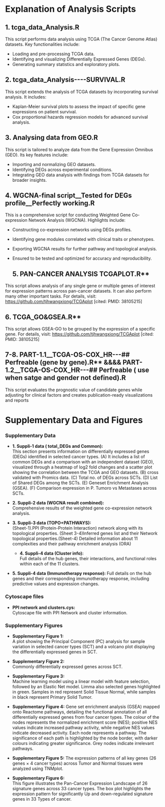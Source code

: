 # Explanation of Analysis Scripts

## 1. **tcga_data_Analysis.R**
This script performs data analysis using TCGA (The Cancer Genome Atlas) datasets. Key functionalities include:  
- Loading and pre-processing TCGA data.  
- Identifying and visualizing Differentially Expressed Genes (DEGs).  
- Generating summary statistics and exploratory plots.  

## 2. **tcga_data_Analysis----SURVIVAL.R**
This script extends the analysis of TCGA datasets by incorporating survival analysis. It includes:  
- Kaplan-Meier survival plots to assess the impact of specific gene expressions on patient survival.  
- Cox proportional hazards regression models for advanced survival analysis.  

## 3. **Analysing data from GEO.R**
This script is tailored to analyze data from the Gene Expression Omnibus (GEO). Its key features include:  
- Importing and normalizing GEO datasets.  
- Identifying DEGs across experimental conditions.  
- Integrating GEO data analysis with findings from TCGA datasets for broader insights.  

## 4. **WGCNA-final script__Tested for DEGs profile__Perfectly working.R**
This is a comprehensive script for conducting Weighted Gene Co-expression Network Analysis (WGCNA). Highlights include:  
- Constructing co-expression networks using DEGs profiles.  
- Identifying gene modules correlated with clinical traits or phenotypes.  
- Exporting WGCNA results for further pathway and topological analysis.  
- Ensured to be tested and optimized for accuracy and reproducibility.

  ## 5. PAN-CANCER ANALYSIS TCGAPLOT.R**
 This script allows analysis of any single gene or multiple genes of interest for expression patterns across pan-cancer datasets. It can also perform many other important tasks. For details, visit: https://github.com/tjhwangxiong/TCGAplot
 [cited: PMID: 38105215]

  ## 6. TCGA_GO&GSEA.R**
 This script allows GSEA-GO to be grouped by the expression of a specific gene. For details, visit: https://github.com/tjhwangxiong/TCGAplot
 [cited: PMID: 38105215]

  ## 7-8. PART-1.1__TCGA-OS-COX_HR---## Perfreable (gene by gene).R** &&&& PART-1.2__TCGA-OS-COX_HR---## Perfreable ( use when satge and gender not defined).R
 This script evaluates the prognostic value of candidate genes while adjusting for clinical factors and creates publication-ready visualizations and reports
 
# Supplementary Data and Figures

### Supplementary Data
- **1. Suppli-1 data ( total_DEGs and Common):**  
  This section presents information on differentially expressed genes (DEGs) identified in selected cancer types. (A) It includes a list of common DEGs and a comparison with an independent dataset (GEO), visualized through a heatmap of log2 fold changes and a scatter plot showing the correlation between the TCGA and GEO datasets. (B) cross validated with Promics data. (C) Total no. of DEGs across SCTs. (D) List of Shared DEGs among the SCTs. (E) Geneset Enrichment Analysis (GSEA). (F) Comparison expression in P. Tumoro vs Metastases across SCTs.
  
- **2. Suppli-2 data (WGCNA result combined):**  
  Comprehensive results of the weighted gene co-expression network analysis.

- **3. Suppli-3 data (TOPO+PATHWAYS):**  
  (Sheet-1).PPI (Protein-Protein Interaction) network along with its topological properties. (Sheet 3-4)Inferred genes list and their Network topological properties.(Sheet-4) Detailed information about 11 complexities and their pathway enrichment analysis (ORA)

  - **4. Suppli-4 data (Cluster info):**  
  Full details of the hub genes, their interactions, and functional roles within each of the 11 clusters.

- **5. Suppli-4 data (Immunotherapy response):**
  Full details on the hub genes and their corresponding immunotherapy response, including predictive values and expression changes.

  
### Cytoscape files
- **PPI network and clusters.cys:**  
  Cytoscape file with PPI Network and cluster information.


### Supplementary Figures

  - **Supplementary Figure 1:**  
  A plot showing the Principal Component (PC) analysis for sample variation in selected cancer types (SCT) and a volcano plot displaying the differentially expressed genes in SCT.

- **Supplementary Figure 2:**  
  Commonly differentially expressed genes across SCT.

- **Supplementary Figure 3:**  
  Machine learning model using a linear model with feature selection, followed by an Elastic Net model. Limma also selected genes highlighted in green. Samples in red represent Solid Tissue Normal, while samples in black represent Primary Solid Tumor.

- **Supplementary Figure 4:**
  Gene set enrichment analysis (GSEA) mapped onto Reactome pathways, detailing the functional annotation of all differentially expressed genes from four cancer types. The colour of the nodes represents the normalized enrichment score (NES); positive NES values indicate increased pathway activity, while negative NES values indicate decreased activity. Each node represents a pathway. The significance of each path is highlighted by the node border, with darker colours indicating greater significance. Grey nodes indicate irrelevant pathways.

- **Supplementary Figure 5:**
  The expression patterns of all key genes (26 genes × 4 cancer types) across Tumor and Normal tissues were analyzed using TNMplot.

- **Supplementary Figure 6:**  
  This figure illustrates the Pan-Cancer Expression Landscape of 26 signature genes across 33 cancer types. The box plot highlights the expression pattern for significantly Up and down-regulated signature genes in 33 Types of cancer.


